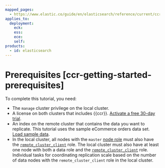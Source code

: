 ```yaml
---
mapped_pages:
  - https://www.elastic.co/guide/en/elasticsearch/reference/current/ccr-getting-started-prerequisites.html
applies_to:
  deployment:
    eck:
    ess:
    ece:
    self:
products:
  - id: elasticsearch
---
```


# Prerequisites [ccr-getting-started-prerequisites]

To complete this tutorial, you need:

* The `manage` cluster privilege on the local cluster.
* A license on both clusters that includes {{ccr}}. [Activate a free 30-day trial](../../license/manage-your-license-in-self-managed-cluster.md).
* An index on the remote cluster that contains the data you want to replicate. This tutorial uses the sample eCommerce orders data set. [Load sample data](../../../explore-analyze/index.md#gs-get-data-into-kibana).
* In the local cluster, all nodes with the `master` [node role](elasticsearch://reference/elasticsearch/configuration-reference/node-settings.md#node-roles) must also have the [`remote_cluster_client`](../../distributed-architecture/clusters-nodes-shards/node-roles.md#remote-node) role. The local cluster must also have at least one node with both a data role and the [`remote_cluster_client`](../../distributed-architecture/clusters-nodes-shards/node-roles.md#remote-node) role. Individual tasks for coordinating replication scale based on the number of data nodes with the `remote_cluster_client` role in the local cluster.

